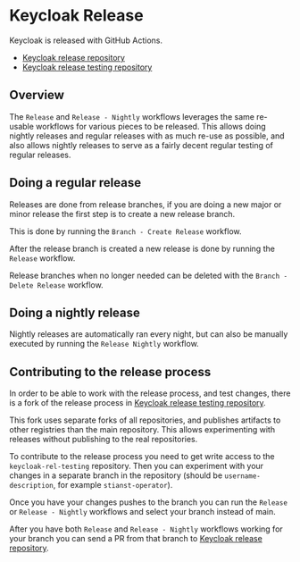 # Keycloak Release

Keycloak is released with GitHub Actions.

* [Keycloak release repository](https://github.com/keycloak-rel/keycloak-rel)
* [Keycloak release testing repository](https://github.com/keycloak-rel-testing/keycloak-rel-testing)

## Overview

The `Release` and `Release - Nightly` workflows leverages the same re-usable workflows for various pieces to be released. This allows doing nightly releases and regular releases with as much re-use as possible, and also allows nightly releases to serve as a fairly decent regular testing of regular releases.

## Doing a regular release

Releases are done from release branches, if you are doing a new major or minor release the first step is to create a new release branch.

This is done by running the `Branch - Create Release` workflow.

After the release branch is created a new release is done by running the `Release` workflow.

Release branches when no longer needed can be deleted with the `Branch - Delete Release` workflow.

## Doing a nightly release

Nightly releases are automatically ran every night, but can also be manually executed by running the `Release Nightly` workflow.

## Contributing to the release process

In order to be able to work with the release process, and test changes, there is a fork of the release process in [Keycloak release testing repository](https://github.com/keycloak-rel-testing/keycloak-rel-testing).

This fork uses separate forks of all repositories, and publishes artifacts to other registries than the main repository. This allows experimenting with releases without publishing to the real repositories.

To contribute to the release process you need to get write access to the `keycloak-rel-testing` repository. Then you can experiment with your changes in a separate branch in the repository (should be `username-description`, for example `stianst-operator`).

Once you have your changes pushes to the branch you can run the `Release` or `Release - Nightly` workflows and select your branch instead of main.

After you have both `Release` and `Release - Nightly` workflows working for your branch you can send a PR from that branch to [Keycloak release repository](https://github.com/keycloak-rel/keycloak-rel).